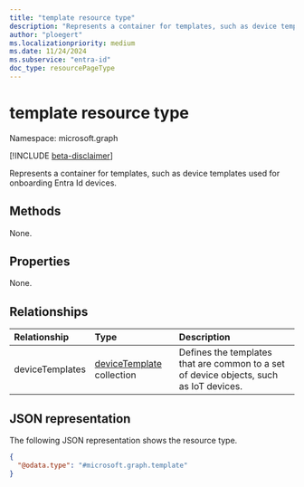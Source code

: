 ```yaml
---
title: "template resource type"
description: "Represents a container for templates, such as device templates used for onboarding Entra Id devices."
author: "ploegert"
ms.localizationpriority: medium
ms.date: 11/24/2024
ms.subservice: "entra-id"
doc_type: resourcePageType
---
```


# template resource type

Namespace: microsoft.graph

[!INCLUDE [beta-disclaimer](../../includes/beta-disclaimer.md)]

Represents a container for templates, such as device templates used for onboarding Entra Id devices.

## Methods
None.

## Properties
None.

## Relationships

|Relationship|Type|Description|
|:---|:---|:---|
|deviceTemplates|[deviceTemplate](../resources/devicetemplate.md) collection|Defines the templates that are common to a set of device objects, such as IoT devices.|

## JSON representation
The following JSON representation shows the resource type.
<!-- {
  "blockType": "resource",
  "keyProperty": "id",
  "@odata.type": "microsoft.graph.template",
  "baseType": "microsoft.graph.entity",
  "openType": false
}
-->
``` json
{
  "@odata.type": "#microsoft.graph.template"
}
```

